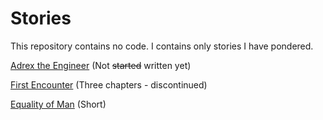 # Stories

This repository contains no code.
I contains only stories I have pondered.

[Adrex the Engineer](AdrexTheEngineer/Readme.md) (Not ~~started~~ written yet)

[First Encounter](FirstEncounter/Readme.md) (Three chapters - discontinued)

[Equality of Man](EqualityOfMan.md) (Short)